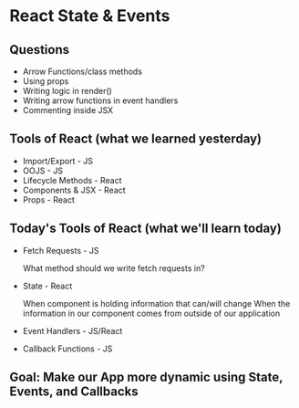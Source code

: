 # React State & Events

## Questions

- Arrow Functions/class methods
- Using props 
- Writing logic in render() 
- Writing arrow functions in event handlers 
- Commenting inside JSX 


## Tools of React (what we learned yesterday)

- Import/Export - JS
- OOJS - JS
- Lifecycle Methods - React
- Components & JSX - React
- Props - React

## Today's Tools of React (what we'll learn today)

- Fetch Requests - JS

    What method should we write fetch requests in?
- State - React

    When component is holding information that can/will change
    When the information in our component comes from outside of our application

- Event Handlers - JS/React
- Callback Functions - JS

## Goal: Make our App more dynamic using State, Events, and Callbacks
